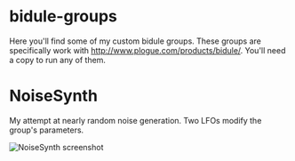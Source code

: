 bidule-groups
=============
Here you'll find some of my custom bidule groups. These groups are specifically work with http://www.plogue.com/products/bidule/. You'll need a copy to run any of them.

NoiseSynth
==========
My attempt at nearly random noise generation. Two LFOs modify the group's parameters.

![NoiseSynth screenshot](https://github.com/n6/bidule-groups/blob/master/NoiseSynth.png "NoiseSynth screenshot")

